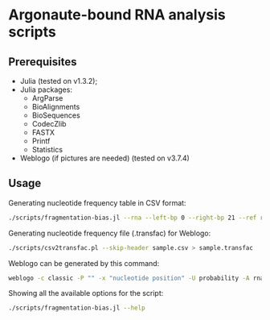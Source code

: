 # Argonaute-bound RNA analysis scripts

## Prerequisites

* Julia (tested on v1.3.2);
* Julia packages:
  * ArgParse
  * BioAlignments
  * BioSequences
  * CodecZlib
  * FASTX
  * Printf
  * Statistics
* Weblogo (if pictures are needed) (tested on v3.7.4)

## Usage

Generating nucleotide frequency table in CSV format:
```bash
./scripts/fragmentation-bias.jl --rna --left-bp 0 --right-bp 21 --ref reference.fasta --bam sample.bam > sample.csv
```

Generating nucleotide frequency file (.transfac) for Weblogo:
```bash
./scripts/csv2transfac.pl --skip-header sample.csv > sample.transfac
```

Weblogo can be generated by this command:
```bash
weblogo -c classic -P "" -x "nucleotide position" -U probability -A rna -F svg -D transfac -f sample.transfac -o sample.svg
```

Showing all the available options for the script:
```bash
./scripts/fragmentation-bias.jl --help
```
